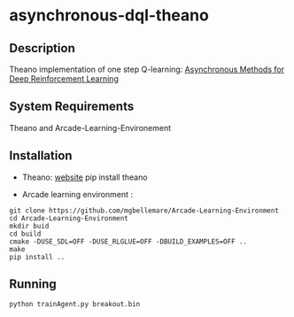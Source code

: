 # asynchronous-dql-theano

## Description
Theano implementation of one step Q-learning:
[Asynchronous Methods for Deep Reinforcement Learning](https://arxiv.org/pdf/1602.01783v2.pdf)

## System Requirements
Theano and Arcade-Learning-Environement

## Installation
* Theano:
	[website](http://deeplearning.net/software/theano/install.html)
    pip install theano
 
* Arcade learning environment :

```
git clone https://github.com/mgbellemare/Arcade-Learning-Environment
cd Arcade-Learning-Environment
mkdir buid
cd build
cmake -DUSE_SDL=OFF -DUSE_RLGLUE=OFF -DBUILD_EXAMPLES=OFF ..
make
pip install ..
```


## Running
    python trainAgent.py breakout.bin
